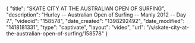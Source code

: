 {
    "title": "SKATE CITY AT THE AUSTRALIAN OPEN OF SURFING",
    "description": "Hurley -- Australian Open of Surfing -- Manly 2012 -- Day 7.",
    "videoid": "158578",
    "date_created": "1398292492",
    "date_modified": "1418181331",
    "type": "captivate",
    "layout": "video",
    "url": "\/v\/skate-city-at-the-australian-open-of-surfing\/158578"
}